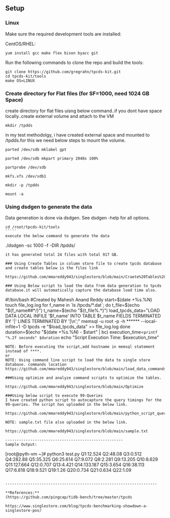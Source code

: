## Setup

### Linux

Make sure the required development tools are installed:

CentOS/RHEL:
```
yum install gcc make flex bison byacc git
```

Run the following commands to clone the repo and build the tools:
```
git clone https://github.com/gregrahn/tpcds-kit.git
cd tpcds-kit/tools
make OS=LINUX
````````
### Create directory for Flat files (for SF=1000, need 1024 GB Space)

create directory for flat files uisng below command..if you dont have space locally..create external volume and attach to the VM
`````
mkdir /tpdds
``````
in my test methodolgy, i have created external space and mounted to /tpdds.for this we need below steps to mount the volume.
``````
parted /dev/sdb mklabel gpt

parted /dev/sdb mkpart primary 2048s 100%

partprobe /dev/sdb

mkfs.xfs /dev/sdb1

mkdir -p /tpdds

mount -a
````````
### Using dsdgen to generate the data
Data generation is done via dsdgen. See dsdgen -help for all options. 
``````
cd /root/tpcds-kit/tools
`````
execute the below command to generate the data
```````
./dsdgen -sc 1000 -f -DIR /tpdds/
``````
it has generated total 24 files with total 917 GB.

### Using Create Tables in column store file to create tpcds database and create tables below is the files link

https://github.com/mmareddy943/singlestore/blob/main/Craete%20Tables%20in%20ColumnStore

### Using Below script to load the data from data generation to tpcds database.it will automatically capture the database load time also. 
```````````
#!/bin/bash
#Created by Mahesh Anand Reddy
start=$(date +%s.%N)
touch file_log.log
for f_name in `ls /tpcds/*.dat`;
do
t_file=$(echo "${f_name##*/}")
t_name=$(echo "${t_file%.*}")
load_tpcds_data="LOAD DATA LOCAL INFILE '$f_name' INTO TABLE $t_name FIELDS TERMINATED BY '|' LINES TERMINATED BY '|\n';"
memsql -u root -p -h ****** --local-infile=1 -D tpcds -e "$load_tpcds_data" >> file_log.log
done
duration=$(echo "$(date +%s.%N) - $start" | bc)
execution_time=`printf "%.2f seconds" $duration`
echo "Script Execution Time: $execution_time"
``````````
NOTE: Before executing the script,add hostname in memsql statement instead of ****.
or
NOTE: Using command line script to load the data to single store database. commands location https://github.com/mmareddy943/singlestore/blob/main/load_data_commands

###Using optimize and analyze command scripts to optimize the tables.

https://github.com/mmareddy943/singlestore/blob/main/Optimize

###Using below script to execute 99-Queries 
I have created python script to autocapture the query timings for the 99-queries. The script has uploaded in the below link.

https://github.com/mmareddy943/singlestore/blob/main/python_script_queries.py

NOTE: sample.txt file also uploaded in the below link. 

https://github.com/mmareddy943/singlestore/blob/main/sample.txt

----------------------------------------------------
Sample Output:
```````````
[root@pyth-vm ~]# python3 test.py
Q1:12.524
Q2:48.08
Q3:0.512
Q4:282.88
Q5:35.325
Q6:25.614
Q7:9.072
Q8:2.281
Q9:13.205
Q10:8.629
Q11:127.664
Q12:0.707
Q13:4.421
Q14:133.187
Q15:3.654
Q16:38.113
Q17:6.818
Q18:9.521
Q19:1.26
Q20:0.734
Q21:0.634
Q22:1.09
```````````

-------------------------------------------------------------------

**References:**
(https://github.com/pingcap/tidb-bench/tree/master/tpcds

https://www.singlestore.com/blog/tpcds-benchmarking-showdown-a-singlestore-pov/






